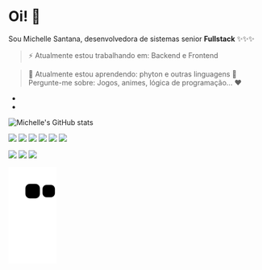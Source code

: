 # Oi! 👋

Sou Michelle Santana, desenvolvedora de sistemas senior **Fullstack** ✨✨✨

> ⚡ Atualmente estou trabalhando em: Backend e Frontend

> 🌱 Atualmente estou aprendendo: phyton e outras linguagens 
> 💬 Pergunte-me sobre: Jogos, animes, lógica de programação... ❤️

*

*
 ![Michelle's GitHub stats](https://github-readme-stats.vercel.app/api?username=Michelle-Santana&show_icons=true&theme=dracula)              
 
 <img src="https://img.shields.io/badge/Java-ED8B00?style=for-the-badge&logo=java&logoColor=white"> <img src= "https://img.shields.io/badge/C-00599C?style=for-the-badge&logo=c&logoColor=white">  <img src="https://img.shields.io/badge/JavaScript-323330?style=for-the-badge&logo=javascript&logoColor=F7DF1E"> <img src=" https://img.shields.io/badge/HTML5-E34F26?style=for-the-badge&logo=html5&logoColor=white">  <img src="https://img.shields.io/badge/CSS3-1572B6?style=for-the-badge&logo=css3&logoColor=white"> <img src="https://img.shields.io/badge/Angular-DD0031?style=for-the-badge&logo=angular&logoColor=white"> 
 
 


  <a href="https://instagram.com/mih.santanna" target="_blank"><img src="https://img.shields.io/badge/-Instagram-%23E4405F?style=for-the-badge&logo=instagram&logoColor=white" target="_blank"></a>
  <a href = "mailto: michelle.raiadrogasil@gmail.com"><img src="https://img.shields.io/badge/-Gmail-%23333?style=for-the-badge&logo=gmail&logoColor=white" target="_blank"></a>
  <a href="https://www.linkedin.com/in/michelle-santana-32110bb4" target="_blank"><img src="https://img.shields.io/badge/-LinkedIn-%230077B5?style=for-the-badge&logo=linkedin&logoColor=white" target="_blank"></a> 

  ![Snake animation](https://github.com/rafaballerini/rafaballerini/blob/output/github-contribution-grid-snake.svg)

</div>

<!--
**michelle-santana/Michelle-Santana** is a ✨ _special_ ✨ repository because its `README.md` (this file) appears on your GitHub profile.

Here are some ideas to get you started:

- 🔭 I’m currently working on ...
- 🌱 I’m currently learning ...
- 👯 I’m looking to collaborate on ...
- 🤔 I’m looking for help with ...
- 💬 Ask me about ...
- 💬 Ask me about ...
- 📫 How to reach me: ...
- 😄 Pronouns: ...
- ⚡ Fun fact: ...
-->
